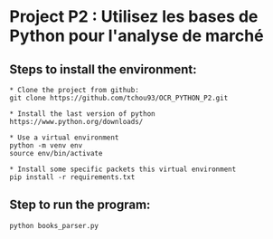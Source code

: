 # Project P2 : Utilisez les bases de Python pour l'analyse de marché

## Steps to install the environment:
```
* Clone the project from github:
git clone https://github.com/tchou93/OCR_PYTHON_P2.git

* Install the last version of python
https://www.python.org/downloads/

* Use a virtual environment
python -m venv env
source env/bin/activate

* Install some specific packets this virtual environment
pip install -r requirements.txt
```

## Step to run the program:
```
python books_parser.py
```

